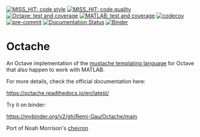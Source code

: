 [![MISS_HIT: code style](https://github.com/Remi-Gau/Octache/actions/workflows/miss_hit_code_style.yml/badge.svg?branch=main)](https://github.com/Remi-Gau/Octache/actions/workflows/miss_hit_code_style.yml)
[![MISS_HIT: code quality](https://github.com/Remi-Gau/Octache/actions/workflows/miss_hit_code_quality.yml/badge.svg?branch=main)](https://github.com/Remi-Gau/Octache/actions/workflows/miss_hit_code_quality.yml)
[![Octave: test and coverage](https://github.com/Remi-Gau/Octache/actions/workflows/octave_test_and_coverage.yml/badge.svg?branch=main)](https://github.com/Remi-Gau/Octache/actions/workflows/octave_test_and_coverage.yml)
[![MATLAB: test and coverage](https://github.com/Remi-Gau/Octache/actions/workflows/matlab_test_and_coverage.yaml/badge.svg)](https://github.com/Remi-Gau/Octache/actions/workflows/matlab_test_and_coverage.yaml)
[![codecov](https://codecov.io/gh/Remi-Gau/Octache/branch/main/graph/badge.svg?token=aFXb7WSAsm)](https://codecov.io/gh/Remi-Gau/Octache)
[![pre-commit](https://img.shields.io/badge/pre--commit-enabled-brightgreen?logo=pre-commit&logoColor=white)](https://github.com/pre-commit/pre-commit)
[![Documentation Status](https://readthedocs.org/projects/octache/badge/?version=latest)](https://octache.readthedocs.io/en/latest/?badge=latest)
[![Binder](https://mybinder.org/badge_logo.svg)](https://mybinder.org/v2/gh/Remi-Gau/Octache/main)

# Octache

An Octave implementation of the
[mustache templating language](http://mustache.github.io) for Octave that also
happen to work with MATLAB.

For more details, check the official documentation here:

https://octache.readthedocs.io/en/latest/

Try it on binder:

https://mybinder.org/v2/gh/Remi-Gau/Octache/main

Port of Noah Morrison's [chevron](https://github.com/noahmorrison/chevron)
